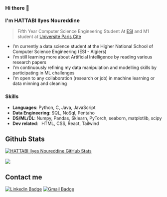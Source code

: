 ### Hi there 👋 <br><br>  I'm **HATTABI Ilyes Noureddine**
> Fifth Year Computer Science Engineering Student At [ESI](https://www.esi.dz/) and M1 student at [Université Paris Cité](https://u-paris.fr/)

- I’m currently a data science student at the Higher National School of Computer Science Engineering (ESI - Algiers)
- I'm still learning more about Artificial Intelligence by reading various research papers
- I'm continuously refining my data manipulation and modelling skills by participating in ML challenges
- I’m open to any collaboration (research or job) in machine learning or data minning and cleaning 

### Skills
- **Languages**: Python, C, Java, JavaScript
- **Data Engineering**: SQL, NoSql, Pentaho
- **DS/ML/DL**: Numpy, Pandas, Sklearn, PyTorch, seaborn, matplotlib, scipy
- **Dev related**:  HTML, CSS, React, Tailwind

 
## Github Stats

[![HATTABI Ilyes Noureddine GitHub Stats](https://github-readme-stats.vercel.app/api?username=ilyes14hat&show_icons=true&count_private=true)](https://github.com/ilyes14hat)<br><br> <img src = "https://github-readme-stats.vercel.app/api/top-langs/?username=ilyes14hat&layout=compact">


## Contact me

[![Linkedin Badge](https://img.shields.io/badge/-HATTABI_Ilyes-blue?style=flat-square&logo=Linkedin&logoColor=white&link=https://www.linkedin.com/in/ilyes-hattabi-71111819a/)](https://www.linkedin.com/in/ilyes-hattabi-71111819a/) [![Gmail Badge](https://img.shields.io/badge/-jn_hattabi@esi.dz-c14438?style=flat-square&logo=Gmail&logoColor=white&link=mailto:jn_hattabi@esi.dz)](mailto:jn_hattabi@esi.dz)
